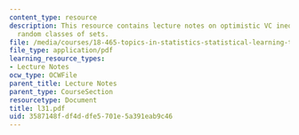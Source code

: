 ```yaml
---
content_type: resource
description: This resource contains lecture notes on optimistic VC inequality for
  random classes of sets.
file: /media/courses/18-465-topics-in-statistics-statistical-learning-theory-spring-2007/3587148fdf4ddfe5701e5a391eab9c46_l31.pdf
file_type: application/pdf
learning_resource_types:
- Lecture Notes
ocw_type: OCWFile
parent_title: Lecture Notes
parent_type: CourseSection
resourcetype: Document
title: l31.pdf
uid: 3587148f-df4d-dfe5-701e-5a391eab9c46
---
```

